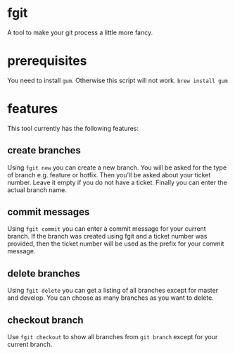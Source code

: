 # fgit
A tool to make your git process a little more fancy.
# prerequisites
You need to install ```gum```. Otherwise this script will not work.
```brew install gum```
# features
This tool currently has the following features:
## create branches
Using ```fgit new``` you can create a new branch. You will be asked for the type of branch e.g. feature or hotfix. Then you'll be asked about your ticket number. Leave it empty if you do not have a ticket. Finally you can enter the actual branch name.
## commit messages
Using ```fgit commit``` you can enter a commit message for your current branch. If the branch was created using fgit and a ticket number was provided, then the ticket number will be used as the prefix for your commit message.
## delete branches
Using ```fgit delete``` you can get a listing of all branches except for master and develop. You can choose as many branches as you want to delete.
## checkout branch
Use ```fgit checkout``` to show all branches from ```git branch``` except for your current branch.
